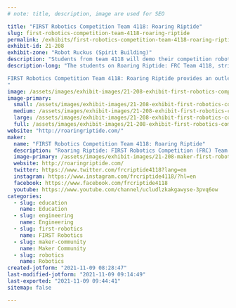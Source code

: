 ```yaml
---
# note: title, description, image are used for SEO

title: "FIRST Robotics Competition Team 4118: Roaring Riptide"
slug: first-robotics-competition-team-4118-roaring-riptide
permalink: /exhibits/first-robotics-competition-team-4118-roaring-riptide/
exhibit-id: 21-208
exhibit-zone: "Robot Ruckus (Spirit Building)"
description: "Students from team 4118 will demo their competition robot."
description-long: "The students on Roaring Riptide: FRC Team 4118, strive to raise awareness and excitement in STEM – Science, Technology, Engineering, and Math – through our local community, state, and national outreach efforts. We believe our outreach efforts help to foster the acquisition of softer skills such as teamwork, work ethics, flexibility, interpersonal skills, leadership skills, and adaptability.

FIRST Robotics Competition Team 4118: Roaring Riptide provides an outlet for students interested in Science, Technology, Engineering, and Mathematics (STEM), in which they learn essential skills and the greater impact they can have on people through those skills, to ultimately inspire and encourage every member to pursue STEM in its many disciplines.
"
image: /assets/images/exhibit-images/21-208-exhibit-first-robotics-competition-team-4118-roaring-riptide-43-riptidelogo2022-5277-large.PNG
image-primary: 
  small: /assets/images/exhibit-images/21-208-exhibit-first-robotics-competition-team-4118-roaring-riptide-43-riptidelogo2022-5277-small.PNG
  medium: /assets/images/exhibit-images/21-208-exhibit-first-robotics-competition-team-4118-roaring-riptide-43-riptidelogo2022-5277-medium.PNG
  large: /assets/images/exhibit-images/21-208-exhibit-first-robotics-competition-team-4118-roaring-riptide-43-riptidelogo2022-5277-large.PNG
  full: /assets/images/exhibit-images/21-208-exhibit-first-robotics-competition-team-4118-roaring-riptide-43-riptidelogo2022-5277-full.PNG
website: "http://roaringriptide.com/"
maker: 
  name: "FIRST Robotics Competition Team 4118: Roaring Riptide"
  description: "Roaring Riptide: FIRST Robotics Competition (FRC) Team 4118, was founded in 2011 at P.K. Yonge DRS in Gainesville, Florida.  Though we’ve had many successes as a team, we’re most proud of our work in Assistive Technology. In 2019, we founded our #FIRSTwithAT program and have gained the support and recognition from 4 local college student organizations, as well as national organizations for our work.  In addition to these partnerships, the students of Roaring Riptide contributed over 4500 hours to promote STEM education, assistive technology outreach, and within the other FIRST program levels."
  image-primary: /assets/images/exhibit-images/21-208-maker-first-robotics-competition-team-4118-roaring-riptide-riptidelogo2022-medium.PNG
  website: http://roaringriptide.com/
  twitter: https://www.twitter.com/frcriptide4118?lang=en
  instagram: https://www.instagram.com/frcriptide4118/?hl=en
  facebook: https://www.facebook.com/frcriptide4118
  youtube: https://www.youtube.com/channel/ucludlzkakgawyse-3pvq6ow
categories: 
  - slug: education
    name: Education
  - slug: engineering
    name: Engineering
  - slug: first-robotics
    name: FIRST Robotics
  - slug: maker-community
    name: Maker Community
  - slug: robotics
    name: Robotics
created-jotform: "2021-11-09 08:28:47"
last-modified-jotform: "2021-11-09 09:14:49"
last-exported: "2021-11-09 09:44:41"
sitemap: false

---
```

